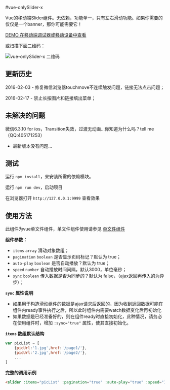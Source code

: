 #vue-onlySlider-x

Vue的移动端Slider组件。无依赖，功能单一，只有左右滑动功能。如果你需要的仅仅是一个banner，那你可能需要它！

[DEMO 在移动端调试器或移动设备中查看](http://guan6.github.io/vue-onlySlider-x/)

或扫描下面二维码：

![vue-onlySlider-x 二维码](http://guan6.github.io/vue-onlySlider-x/img/code.png)

## 更新历史
2016-02-03 - 修复微信浏览器touchmove不连续触发问题，链接无法点击问题；

2016-02-17 - 禁止长按图片和链接填出菜单；

## 未解决的问题
微信6.3.10 for ios，Transition失效，过渡无动画...你知道为什么吗？tell me （QQ:405171253）

- 最新版本没有问题...


## 测试

运行 `npm install`，来安装所需的依赖模块。

运行 `npm run dev`，启动项目

在浏览器打开 `http://127.0.0.1:9999` 查看效果

## 使用方法

此组件为vue单文件组件，单文件组件使用请参见 [单文件组件](http://cn.vuejs.org/guide/application.html#u5355_u6587_u4EF6_u7EC4_u4EF6)

**组件参数：**

- `items` `array` 滑动对象数组；
- `pagination` `boolean` 是否显示页码标记？默认为 true；
- `auto-play` `boolean` 是否自动播放？默认为 true；
- `speed` `number` 自动播放时间间隔，默认3000，单位毫秒；
- `sync` `boolean` 传入数据是否为同步的？默认为 false，（ajax返回再传入的为异步）；

**`sync` 属性说明**

- 如果用于构造滑动组件的数据是ajax请求后返回的，因为收到返回数据可能在组件内ready事件执行之后，所以此时组件内需要watch数据变化后再初始化
- 如果数据是已经准备好的，则在组件ready时直接初始化，此种情况，请务必在使用组件时，增加 `:sync="true"` 属性，使其直接初始化。

**`items` 数组默认结构**

```javascript
var picList = [
    {picUrl:'1.jpg',href:'/page1/'},
    {picUrl:'2.jpg',href:'/page2/'},
    ...
]
```

**完整的调用示例**

```html
<slider :items="picList" :pagination="true" :auto-play="true" :speed="1000" :sync="true"></slider>
```
